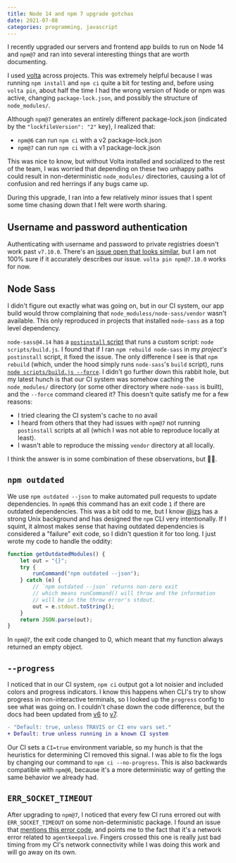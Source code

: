 ```yaml
---
title: Node 14 and npm 7 upgrade gotchas
date: 2021-07-08
categories: programming, javascript
---
```


I recently upgraded our servers and frontend app builds to run on Node 14 and `npm@7`
and ran into several interesting things that are worth documenting.

I used [volta][7] across projects. This was extremely helpful because I was
running `npm install` and `npm ci` quite a bit for testing and, before using `volta pin`,
about half the time I had the wrong version of Node or npm was
active, changing `package-lock.json`, and possibly the structure of `node_modules/`.

Although `npm@7` generates an entirely different package-lock.json (indicated
by the `"lockfileVersion": "2"` key), I realized that:

-   `npm@6` can run `npm ci` with a v2 package-lock.json
-   `npm@7` can run `npm ci` with a v1 package-lock.json

This was nice to know, but without Volta installed and socialized to the rest of
the team, I was worried that depending on these two *un*happy paths could result
in non-deterministic `node_modules/` directories, causing a lot of confusion and
red herrings if any bugs came up.

During this upgrade, I ran into a few relatively minor issues that I spent some
time chasing down that I felt were worth sharing.

## Username and password authentication

Authenticating with username and password to private registries doesn't work
past `v7.10.0`. There's an [issue open that looks similar][1], but I am not 100%
sure if it accurately describes our issue. `volta pin npm@7.10.0` works for now.

## Node Sass

I didn't figure out exactly what was going on, but in our CI system, our app
build would throw complaining that `node_moduless/node-sass/vendor` wasn't available.
This only reproduced in projects that installed `node-sass` as a top level dependency.

`node-sass@4.14` has a [`postinstall` script][2] that runs a custom script:
`node scripts/build.js`. I found that if I ran `npm rebuild node-sass` in my
_project's_ `postinstall` script, it fixed the issue. The only difference I
see is that `npm rebuild` (which, under the hood simply runs `node-sass`'s `build`
script), runs [`node scripts/build.js --force`][3]. I didn't go further down
this rabbit hole, but my latest hunch is that our CI system was somehow caching
the `node_modules/` directory (or some other directory where `node-sass` is built),
and the `--force` command cleared it? This doesn't quite
satisfy me for a few reasons:

-   I tried clearing the CI system's cache to no avail
-   I heard from others that they had issues with `npm@7` not running `postinstall`
    scripts at all (which I was not able to reproduce locally at least).
-   I wasn't able to reproduce the missing `vendor` directory at all locally.

I think the answer is in some combination of these observations, but 🤷🏽.

## `npm outdated`

We use `npm outdated --json` to make automated pull requests to update dependencies.
In `npm@6` this command has an exit code `1` if there are outdated dependencies.
This was a bit odd to me, but I know [@izs][8] has a strong Unix background and
has designed the `npm` CLI very intentionally. If I squint, it almost makes sense
that having outdated dependencies is considered a "failure" exit code, so I didn't
question it for too long. I just wrote my code to handle the oddity:

```javascript
function getOutdatedModules() {
    let out = "{}";
    try {
        runCommand("npm outdated --json");
    } catch (e) {
        // `npm outdated --json` returns non-zero exit
        // which means runCommand() will throw and the information
        // will be in the throw error's stdout.
        out = e.stdout.toString();
    }
    return JSON.parse(out);
}
```

In `npm@7`, the exit code changed to 0, which meant that my function always
returned an empty object.

## `--progress`

I noticed that in our CI system, `npm ci` output got a lot noisier and included
colors and progress indicators. I know this happens when CLI's
try to show progress in non-interactive terminals, so I looked up the `progress`
config to see what was going on. I couldn't chase down the code difference,
but the docs had been updated from [v6][4] to [v7][5].

```diff
- "Default: true, unless TRAVIS or CI env vars set."
+ Default: true unless running in a known CI system
```

Our CI sets a `CI=true` environment variable, so my hunch is that the
heuristics for determining CI removed this signal. I was able to fix the logs by
changing our command to `npm ci --no-progress`. This is also backwards compatible
with `npm@6`, because it's a more deterministic way of getting the same behavior
we already had.

## `ERR_SOCKET_TIMEOUT`

After upgrading to `npm@7`, I noticed that every few CI runs errored out with
`ERR_SOCKET_TIMEOUT` on some non-deterministic package. I found an issue that
[mentions this error code][6], and points me to the fact that it's a network
error related to `agentkeepalive`. Fingers crossed this one is really just bad
timing from my CI's network connectivity while I was doing this work and will go
away on its own.

[1]: https://github.com/npm/cli/issues/3284
[2]: https://github.com/sass/node-sass/blob/v4.14.1/package.json#L32
[3]: https://github.com/sass/node-sass/blob/v4.14.1/package.json#L35
[4]: https://docs.npmjs.com/cli/v6/using-npm/config#progress
[5]: https://docs.npmjs.com/cli/v7/using-npm/config#progress
[6]: https://github.com/npm/cli/pull/3498
[7]: https://volta.sh
[8]: https://twitter.com/izs

